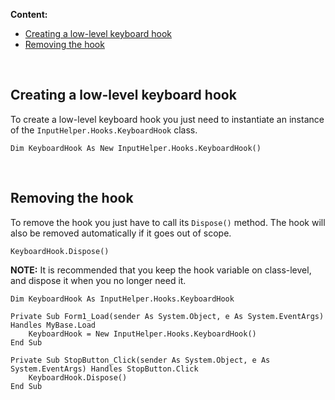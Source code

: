 **Content:**  
 - [Creating a low-level keyboard hook](#creating-a-low-level-keyboard-hook)
 - [Removing the hook](#removing-the-hook)

<br/>

## Creating a low-level keyboard hook ##

To create a low-level keyboard hook you just need to instantiate an instance of the `InputHelper.Hooks.KeyboardHook` class. 

```vb.net
Dim KeyboardHook As New InputHelper.Hooks.KeyboardHook()
```

<br/>

## Removing the hook ##

To remove the hook you just have to call its `Dispose()` method. The hook will also be removed automatically if it goes out of scope.

```vb.net
KeyboardHook.Dispose()
```

**NOTE:** It is recommended that you keep the hook variable on class-level, and dispose it when you no longer need it.

```vb.net
Dim KeyboardHook As InputHelper.Hooks.KeyboardHook

Private Sub Form1_Load(sender As System.Object, e As System.EventArgs) Handles MyBase.Load
    KeyboardHook = New InputHelper.Hooks.KeyboardHook()
End Sub

Private Sub StopButton_Click(sender As System.Object, e As System.EventArgs) Handles StopButton.Click
    KeyboardHook.Dispose()
End Sub
```